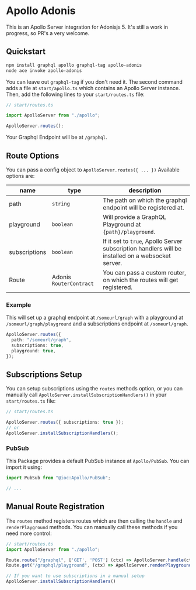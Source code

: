 # Apollo Adonis

This is an Apollo Server integration for Adonisjs 5. It's still a work in progress, so PR's a very welcome.

## Quickstart

```sh
npm install graphql apollo graphql-tag apollo-adonis
node ace invoke apollo-adonis
```

You can leave out `graphql-tag` if you don't need it. The second command adds a file at `start/apollo.ts` which contains an Apollo Server instance. Then, add the following lines to your `start/routes.ts` file:

```ts
// start/routes.ts

import ApolloServer from "./apollo";

ApolloServer.routes();
```

Your Graphql Endpoint will be at `/graphql`.

## Route Options

You can pass a config object to `ApolloServer.routes({ ... })`
Available options are:

| name          | type                    | description                                                                                       |
| ------------- | ----------------------- | ------------------------------------------------------------------------------------------------- |
| path          | `string`                | The path on which the graphql endpoint will be registered at.                                     |
| playground    | `boolean`               | Will provide a GraphQL Playground at `{path}/playground`.                                         |
| subscriptions | `boolean`               | If it set to `true`, Apollo Server subscription handlers will be installed on a websocket server. |
| Route         | Adonis `RouterContract` | You can pass a custom router, on which the routes will get registered.                            |

### Example

This will set up a graphql endpoint at `/someurl/graph` with a playground at `/someurl/graph/playground` and a subscriptions endpoint at `/someurl/graph`.

```ts
ApolloServer.routes({
  path: "/someurl/graph",
  subscriptions: true,
  playground: true,
});
```

## Subscriptions Setup

You can setup subscriptions using the `routes` methods option, or you can manually call `ApolloServer.installSubscriptionHandlers()` in your `start/routes.ts` file:

```ts
// start/routes.ts

ApolloServer.routes({ subscriptions: true });
// or
ApolloServer.installSubscriptionHandlers();
```

### PubSub

This Package provides a default PubSub instance at `Apollo/PubSub`. You can import it using:

```ts
import PubSub from "@ioc:Apollo/PubSub";

// ...
```

## Manual Route Registration

The `routes` method registers routes which are then calling the `handle` and `renderPlayground` methods. You can manually call these methods if you need more control:

```ts
// start/routes.ts
import ApolloServer from "./apollo";

Route.route("/graphql", ['GET', 'POST'] (ctx) => ApolloServer.handle(ctx));
Route.get("/graphql/playground", (ctx) => ApolloServer.renderPlayground({ endpoint: '/graphql' }));

// If you want to use subscriptions in a manual setup
ApolloServer.installSubscriptionHandlers()
```
